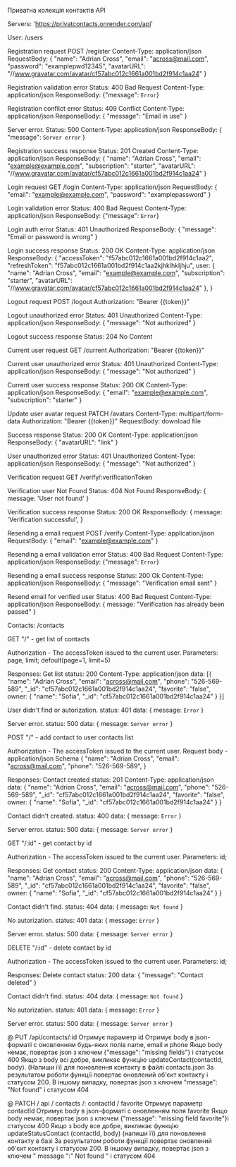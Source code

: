 Приватна колекція контактів API

Servers: 'https://privatcontacts.onrender.com/api'

User: /users

Registration request
POST /register
Content-Type: application/json
RequestBody: {
"name": "Adrian Cross",
"email": "across@mail.com",
"password": "examplepwd12345",
"avatarURL": "//www.gravatar.com/avatar/cf57abc012c1661a001bd2f914c1aa24"
}

Registration validation error
Status: 400 Bad Request
Content-Type: application/json
ResponseBody: {"message": `Error`}

Registration conflict error
Status: 409 Conflict
Content-Type: application/json
ResponseBody: {
  "message": "Email in use"
}

Server error.
Status: 500
Content-Type: application/json
ResponseBody: {
  "message": `Server error`
}

Registration success response
Status: 201 Created
Content-Type: application/json
ResponseBody: {
    "name": "Adrian Cross",
    "email": "example@example.com",
    "subscription": "starter",
    "avatarURL": "//www.gravatar.com/avatar/cf57abc012c1661a001bd2f914c1aa24"
}



Login request
GET /login
Content-Type: application/json
RequestBody: {
  "email": "example@example.com",
  "password": "examplepassword"
}

Login validation error
Status: 400 Bad Request
Content-Type: application/json
ResponseBody: {"message": `Error`}

Login auth error
Status: 401 Unauthorized
ResponseBody: {
  "message": "Email or password is wrong"
}

Login success response
Status: 200 OK
Content-Type: application/json
ResponseBody: {
    "accessToken": "f57abc012c1661a001bd2f914c1aa2",
    "refreshToken": "f57abc012c1661a001bd2f914c1aa2kjhklhkljhju",
    user: {
    "name": "Adrian Cross",
    "email": "example@example.com",
    "subscription": "starter",
    "avatarURL": "//www.gravatar.com/avatar/cf57abc012c1661a001bd2f914c1aa24"
    },
  }


Logout request
POST /logout
Authorization: "Bearer {{token}}"

Logout unauthorized error
Status: 401 Unauthorized
Content-Type: application/json
ResponseBody: {
  "message": "Not authorized"
}

Logout success response
Status: 204 No Content


Current user request
GET /current
Authorization: "Bearer {{token}}"

Current user unauthorized error
Status: 401 Unauthorized
Content-Type: application/json
ResponseBody: {
  "message": "Not authorized"
}

Current user success response
Status: 200 OK
Content-Type: application/json
ResponseBody: {
  "email": "example@example.com",
  "subscription": "starter"
}


Update user avatar request
PATCH /avatars
Content-Type: multipart/form-data
Authorization: "Bearer {{token}}"
RequestBody: download file

Success response
Status: 200 OK
Content-Type: application/json
ResponseBody: {
  "avatarURL": "link"
}

User unauthorized error
Status: 401 Unauthorized
Content-Type: application/json
ResponseBody: {
  "message": "Not authorized"
}


Verification request
GET /verify/:verificationToken

Verification user Not Found
Status: 404 Not Found
ResponseBody: {
  message: 'User not found'
}

Verification success response
Status: 200 OK
ResponseBody: {
  message: 'Verification successful',
}


Resending a email request
POST /verify
Content-Type: application/json
RequestBody: {
  "email": "example@example.com"
}

Resending a email validation error
Status: 400 Bad Request
Content-Type: application/json
ResponseBody: {"message": `Error`}

Resending a email success response
Status: 200 Ok
Content-Type: application/json
ResponseBody: {
  "message": "Verification email sent"
}

Resend email for verified user
Status: 400 Bad Request
Content-Type: application/json
ResponseBody: {
  message: "Verification has already been passed"
}


Contacts: /contacts

GET "/" - get list of contacts

Authorization - The accessToken issued to the current user.
Parameters: page, limit; defoult(page=1, limit=5)

Responses:
Get list
status: 200
Content-Type: application/json
data: [{
"name": "Adrian Cross",
"email": "across@mail.com",
"phone": "526-569-589",
"_id": "cf57abc012c1661a001bd2f914c1aa24",
"favorite": "false",
  owner: {
    "name": "Sofia",
    "_id": "cf57abc012c1661a001bd2f914c1aa24"
  }
}]

User didn't find or autorization.
status: 401
data: {
     message: `Error` 
}

Server error.
status: 500
data: {
     message: `Server error` 
}


POST "/" - add contact to user contacts list

Authorization - The accessToken issued to the current user.
Request body - application/json
Schema
{
"name": "Adrian Cross",
"email": "across@mail.com",
"phone": "526-569-589",
}

Responses:
Contact created
status: 201
Content-Type: application/json
data: {
"name": "Adrian Cross",
"email": "across@mail.com",
"phone": "526-569-589",
"_id": "cf57abc012c1661a001bd2f914c1aa24",
"favorite": "false",
  owner: {
    "name": "Sofia",
    "_id": "cf57abc012c1661a001bd2f914c1aa24"
  }
}

Contact didn't created.
status: 400
data: {
     message: `Error` 
}

Server error.
status: 500
data: {
     message: `Server error` 
}


GET "/:id" - get contact by id

Authorization - The accessToken issued to the current user.
Parameters: id;

Responses:
Get contact
status: 200
Content-Type: application/json
data: {
"name": "Adrian Cross",
"email": "across@mail.com",
"phone": "526-569-589",
"_id": "cf57abc012c1661a001bd2f914c1aa24",
"favorite": "false",
  owner: {
    "name": "Sofia",
    "_id": "cf57abc012c1661a001bd2f914c1aa24"
  }
}

Contact didn't find.
status: 404
data: {
     message: `Not found` 
}

No autorization.
status: 401
data: {
     message: `Error` 
}

Server error.
status: 500
data: {
     message: `Server error` 
}


DELETE "/:id" - delete contact by id

Authorization - The accessToken issued to the current user.
Parameters: id;

Responses:
Delete contact
status: 200
data: {
"message": "Contact deleted"
}

Contact didn't find.
status: 404
data: {
     message: `Not found` 
}

No autorization.
status: 401
data: {
     message: `Error` 
}

Server error.
status: 500
data: {
     message: `Server error` 
}


@ PUT /api/contacts/:id
Отримує параметр id
Отримує body в json-форматі c оновленням будь-яких полів name, email и phone
Якщо body немає, повертає json з ключем {"message": "missing fields"} і статусом 400
Якщо з body всі добре, викликає функцію updateContact(contactId, body). (Напиши її) для поновлення контакту в файлі contacts.json
За результатом роботи функції повертає оновлений об'єкт контакту і статусом 200. В іншому випадку, повертає json з ключем "message": "Not found" і статусом 404


@ PATCH / api / contacts /: contactId / favorite
Отримує параметр contactId
Отримує body в json-форматі c оновленням поля favorite
Якщо body немає, повертає json з ключем {"message": "missing field favorite"}і статусом 400
Якщо з body все добре, викликає функцію updateStatusContact (contactId, body) (напиши її) для поновлення контакту в базі
За результатом роботи функції повертає оновлений об'єкт контакту і статусом 200. В іншому випадку, повертає json з ключем " message ":" Not found " і статусом 404